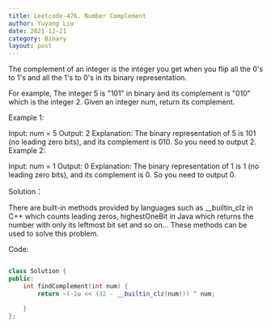 ```yaml
---
title: Leetcode-476. Number Complement
author: Yuyang Liu
date: 2021-12-21
category: Binary
layout: post
---
```




The complement of an integer is the integer you get when you flip all the 0's to 1's and all the 1's to 0's in its binary representation.

For example, The integer 5 is "101" in binary and its complement is "010" which is the integer 2.
Given an integer num, return its complement.

Example 1:

Input: num = 5
Output: 2
Explanation: The binary representation of 5 is 101 (no leading zero bits), and its complement is 010. So you need to output 2.
Example 2:

Input: num = 1
Output: 0
Explanation: The binary representation of 1 is 1 (no leading zero bits), and its complement is 0. So you need to output 0.


Solution：

There are built-in methods provided by languages such as __builtin_clz in C++ which counts leading zeros, highestOneBit in Java which returns the number with only its leftmost bit set and so on... These methods can be used to solve this problem.

Code: 

``` c++

class Solution {
public:
    int findComplement(int num) {
        return ~(-1u << (32 - __builtin_clz(num))) ^ num;

    }
};
```
